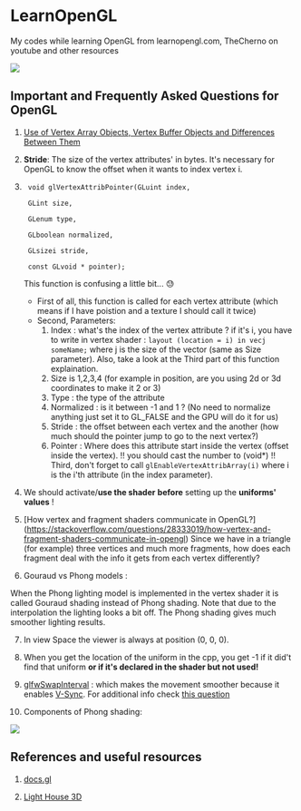 # LearnOpenGL
My codes while learning OpenGL from learnopengl.com, TheCherno on youtube and other resources


![](https://media.giphy.com/media/UVBDc7NgBRuIlZxi8K/giphy.gif)


## Important and Frequently Asked Questions for OpenGL

1. [Use of Vertex Array Objects, Vertex Buffer Objects and Differences Between Them](https://stackoverflow.com/questions/23314787/use-of-vertex-array-objects-and-vertex-buffer-objects)


2. **Stride**: The size of the vertex attributes' in bytes. It's necessary for OpenGL to know the offset when it wants to index vertex i.

3. ```
	void glVertexAttribPointer(GLuint index,

	GLint size,

	GLenum type,

	GLboolean normalized,

	GLsizei stride,

	const GLvoid * pointer);
	```
    This function is confusing a little bit... :sweat:
    - First of all, this function is called for each vertex attribute (which means if I have poistion and a texture I should call it twice)
    - Second, Parameters:
        1. Index : what's the index of the vertex attribute ? if it's i, you have to write in vertex shader : 
            `layout (location = i) in vecj someName;` where j is the size of the vector (same as Size parameter).
            Also, take a look at the Third part of this function explaination.
        2. Size is 1,2,3,4 (for example in position, are you using 2d or 3d coordinates to make it 2 or 3)
        3. Type : the type of the attribute
        4. Normalized : is it between -1 and 1 ? (No need to normalize anything just set it to GL_FALSE and the GPU will do it        for us)
        5. Stride : the offset between each vertex and the another (how much should the pointer jump to go to the next vertex?)
        6. Pointer : Where does this attribute start inside the vertex (offset inside the vertex). !! you should cast the number      to (void*) !!
    Third, don't forget to call `glEnableVertexAttribArray(i)` where i is the i'th attribute (in the index parameter).
    
4. We should activate/**use the shader** **before** setting up the **uniforms' values** !

5. [How vertex and fragment shaders communicate in OpenGL?] (https://stackoverflow.com/questions/28333019/how-vertex-and-fragment-shaders-communicate-in-opengl)
Since we have in a triangle (for example) three vertices and much more fragments, how does each fragment deal with the info it gets from each vertex differently?

6. Gouraud vs Phong models :

When the Phong lighting model is implemented in the vertex shader it is called Gouraud shading instead of Phong shading. Note that due to the interpolation the lighting looks a bit off. The Phong shading gives much smoother lighting results. 

7. In view Space the viewer is always at position (0, 0, 0).

8. When you get the location of the uniform in the cpp, you get -1 if it did't find that uniform **or if it's declared in the shader but not used!**

9. [glfwSwapInterval](https://www.glfw.org/docs/3.1/window.html#buffer_swap) : which makes the movement smoother because it enables [V-Sync](https://www.digitaltrends.com/computing/what-is-vsync/). For additional info check [this question](https://discourse.glfw.org/t/newbie-questions-trying-to-understand-glfwswapinterval/1287)

10. Components of Phong shading:

![](https://imgur.com/z95AgKq.png)

## References and useful resources

1. [docs.gl](http://docs.gl/)

2. [Light House 3D](http://www.lighthouse3d.com/)

